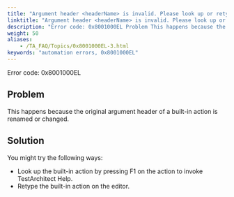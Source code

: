 ```yaml
--- 
title: "Argument header <headerName> is invalid. Please look up or retype the action to determine the correct header name(s)."
linktitle: "Argument header <headerName> is invalid. Please look up or retype the action to determine the correct header name(s)."
description: "Error code: 0x8001000EL Problem This happens because the original argument header of a built-in action is renamed or changed. Solution You might try the following ways: Look up the built-in action by ..."
weight: 50
aliases: 
    - /TA_FAQ/Topics/0x8001000EL-3.html
keywords: "automation errors, 0x8001000EL"
---
```


Error code: 0x8001000EL

## Problem

This happens because the original argument header of a built-in action is renamed or changed.

## Solution

You might try the following ways:

-   Look up the built-in action by pressing F1 on the action to invoke TestArchitect Help.
-   Retype the built-in action on the editor.



